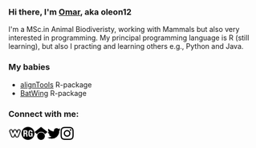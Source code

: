 ### Hi there, I'm [Omar][website], aka oleon12

I'm a MSc.in Animal Biodiveristy, working with Mammals but also very interested in programming. My principal programming language is R (still learning), but also I practing and learning others e.g., Python and Java. 

### My babies

- [alignTools][alignTools] R-package
- [BatWing][BatWing] R-package

### Connect with me:

[<img align="left" alt="weebly" width="26px" src="https://github.com/oleon12/oleon12/blob/main/Img/weebly.png" />][website]
[<img align="left" alt="research" width="26px" src="https://github.com/oleon12/oleon12/blob/main/Img/Researchgat.png" />][researchG]
[<img align="left" alt="GoogleA" width="26px" src="https://github.com/oleon12/oleon12/blob/main/Img/Google%20Scholar%20icon.svg" />][GoogleAcademic]
[<img align="left" alt="Twitter" width="26px" src="https://github.com/oleon12/oleon12/blob/main/Img/Twitter%20icon.svg" />][Twitter]
[<img align="left" alt="Instagram" width="26px" src="https://github.com/oleon12/oleon12/blob/main/Img/Instagram%20icon.svg" />][Instagram]


[website]: https://leon-alvarado.weebly.com/
[researchG]: https://www.researchgate.net/profile/Omar_Leon-Alvarado?ev=hdr_xprf&_sg=8Z1D88ej8JxjTMlmINXbmsAwqPUmb7fTmFdKR_bhE7tnkYjMpxF1SjfyRa7BVcdR8vv83h0WK0jE0A5_aj3NZ08Q
[GoogleAcademic]: https://scholar.google.com/citations?user=k2Cc4wYAAAAJ&hl=es
[Twitter]: https://twitter.com/leon_alvarado12
[Instagram]: https://www.instagram.com/omar.daniel1206/?hl=es
[alignTools]: https://github.com/oleon12/alignTools
[BatWing]: https://github.com/oleon12/BatWing
